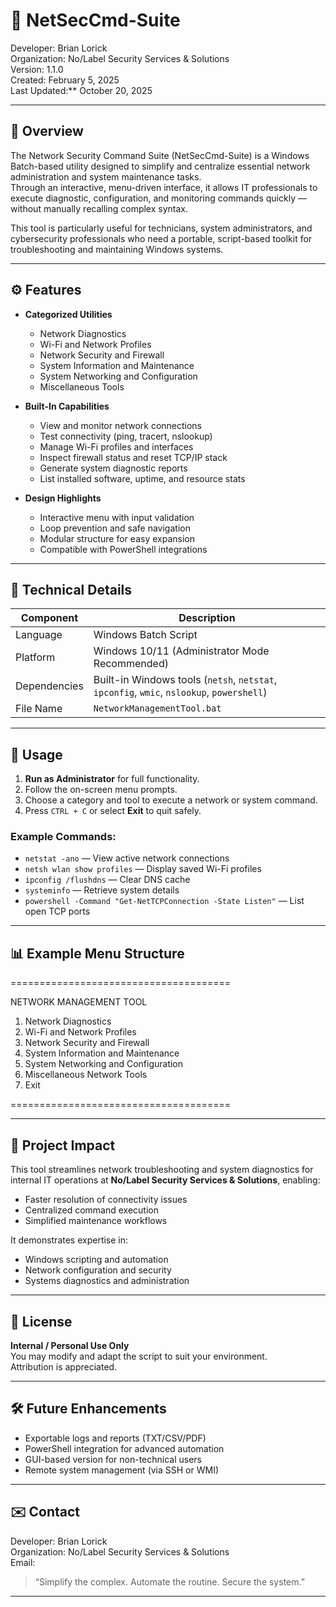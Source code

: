 # 🧩 NetSecCmd-Suite

Developer: Brian Lorick  
Organization: No/Label Security Services & Solutions  
Version: 1.1.0  
Created: February 5, 2025  
Last Updated:** October 20, 2025  

---

## 📘 Overview
The Network Security Command Suite (NetSecCmd-Suite) is a Windows Batch-based utility designed to simplify and centralize essential network administration and system maintenance tasks.  
Through an interactive, menu-driven interface, it allows IT professionals to execute diagnostic, configuration, and monitoring commands quickly — without manually recalling complex syntax.

This tool is particularly useful for technicians, system administrators, and cybersecurity professionals who need a portable, script-based toolkit for troubleshooting and maintaining Windows systems.

---

## ⚙️ Features
- **Categorized Utilities**
  - Network Diagnostics  
  - Wi-Fi and Network Profiles  
  - Network Security and Firewall  
  - System Information and Maintenance  
  - System Networking and Configuration  
  - Miscellaneous Tools  

- **Built-In Capabilities**
  - View and monitor network connections  
  - Test connectivity (ping, tracert, nslookup)  
  - Manage Wi-Fi profiles and interfaces  
  - Inspect firewall status and reset TCP/IP stack  
  - Generate system diagnostic reports  
  - List installed software, uptime, and resource stats  

- **Design Highlights**
  - Interactive menu with input validation  
  - Loop prevention and safe navigation  
  - Modular structure for easy expansion  
  - Compatible with PowerShell integrations  

---

## 🧠 Technical Details
| Component | Description |
|------------|-------------|
| Language | Windows Batch Script |
| Platform | Windows 10/11 (Administrator Mode Recommended) |
| Dependencies | Built-in Windows tools (`netsh`, `netstat`, `ipconfig`, `wmic`, `nslookup`, `powershell`) |
| File Name | `NetworkManagementTool.bat` |

---

## 🚀 Usage
1. **Run as Administrator** for full functionality.  
2. Follow the on-screen menu prompts.  
3. Choose a category and tool to execute a network or system command.  
4. Press `CTRL + C` or select **Exit** to quit safely.  

### Example Commands:
- `netstat -ano` — View active network connections  
- `netsh wlan show profiles` — Display saved Wi-Fi profiles  
- `ipconfig /flushdns` — Clear DNS cache  
- `systeminfo` — Retrieve system details  
- `powershell -Command "Get-NetTCPConnection -State Listen"` — List open TCP ports  

---

## 📊 Example Menu Structure

======================================

NETWORK MANAGEMENT TOOL

1. Network Diagnostics
2. Wi-Fi and Network Profiles
3. Network Security and Firewall
4. System Information and Maintenance
5. System Networking and Configuration
6. Miscellaneous Network Tools
7. Exit

======================================

---

## 🧩 Project Impact
This tool streamlines network troubleshooting and system diagnostics for internal IT operations at **No/Label Security Services & Solutions**, enabling:
- Faster resolution of connectivity issues  
- Centralized command execution  
- Simplified maintenance workflows  

It demonstrates expertise in:
- Windows scripting and automation
- Network configuration and security 
- Systems diagnostics and administration 

---

## 🔐 License
**Internal / Personal Use Only**  
You may modify and adapt the script to suit your environment.  
Attribution is appreciated.

---

## 🛠️ Future Enhancements
- Exportable logs and reports (TXT/CSV/PDF)  
- PowerShell integration for advanced automation  
- GUI-based version for non-technical users  
- Remote system management (via SSH or WMI)

---

## ✉️ Contact
Developer: Brian Lorick  
Organization: No/Label Security Services & Solutions  
Email:

> “Simplify the complex. Automate the routine. Secure the system.”

---




